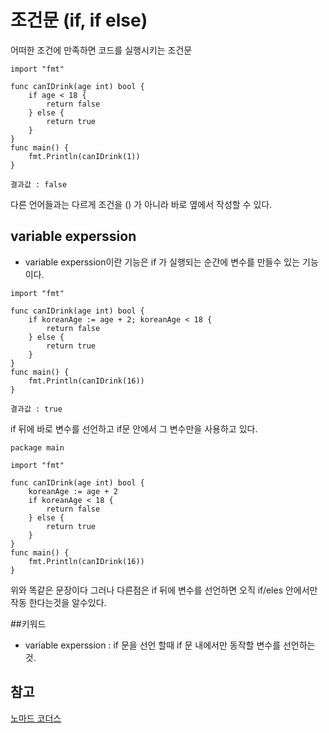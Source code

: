 # 조건문 (if, if else)

어떠한 조건에 만족하면 코드를 실행시키는 조건문

```
import "fmt"

func canIDrink(age int) bool {
	if age < 18 {
		return false
	} else {
		return true
	}
}
func main() {
	fmt.Println(canIDrink(1))
}

결과값 : false 
```

다른 언어들과는 다르게 조건을 () 가 아니라 바로 옆에서 작성할 수 있다.

## variable experssion

- variable experssion이란 기능은 if 가 실행되는 순간에 변수를 만들수 있는 기능이다. 

```
import "fmt"

func canIDrink(age int) bool {
	if koreanAge := age + 2; koreanAge < 18 {
		return false
	} else {
		return true
	}
}
func main() {
	fmt.Println(canIDrink(16))
}

결과값 : true 
```
if 뒤에 바로 변수를 선언하고 if문 안에서 그 변수만을 사용하고 있다.


```
package main

import "fmt"

func canIDrink(age int) bool {
	koreanAge := age + 2
	if koreanAge < 18 {
		return false
	} else {
		return true
	}
}
func main() {
	fmt.Println(canIDrink(16))
}
```

위와 똑같은 문장이다 그러나 다른점은 if 뒤에 변수를 선언하면 오직 if/eles 안에서만 작동 한다는것을 알수있다.


##키워드

- variable experssion : if 문을 선언 할때 if 문 내에서만 동작할 변수를 선언하는것. 

## 참고 
[노마드 코더스](https://nomadcoders.co/go-for-beginners/lectures/1506)